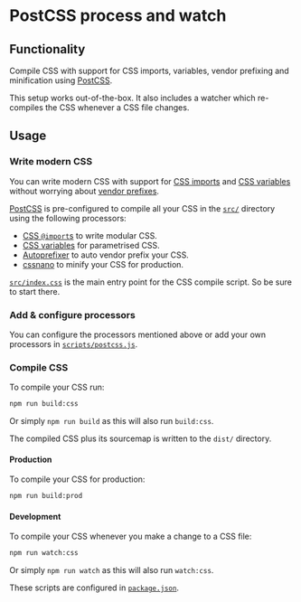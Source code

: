 # PostCSS process and watch

## Functionality

Compile CSS with support for CSS imports, variables, vendor prefixing and minification using [PostCSS](http://postcss.org/).

This setup works out-of-the-box. It also includes a watcher which re-compiles the CSS whenever a CSS file changes.


## Usage

### Write modern CSS

You can write modern CSS with support for [CSS imports](https://developer.mozilla.org/en/docs/Web/CSS/@import) and
[CSS variables](https://developer.mozilla.org/en-US/docs/Web/CSS/Using_CSS_variables) without worrying about
[vendor prefixes](https://developer.mozilla.org/en-US/docs/Glossary/Vendor_Prefix).

[PostCSS](http://postcss.org/) is pre-configured to compile all your CSS in the [`src/`](src/) directory using the
following processors:

* [CSS `@import`s](https://github.com/postcss/postcss-import) to write modular CSS.
* [CSS variables](https://github.com/MadLittleMods/postcss-css-variables) for parametrised CSS.
* [Autoprefixer](https://github.com/postcss/autoprefixer) to auto vendor prefix your CSS.
* [cssnano](http://cssnano.co/) to minify your CSS for production.

[`src/index.css`](src/index.css) is the main entry point for the CSS compile script. So be sure to start there.


### Add & configure processors

You can configure the processors mentioned above or add your own processors in [`scripts/postcss.js`](scripts/postcss.js).


### Compile CSS

To compile your CSS run:

```bash
npm run build:css
```

Or simply `npm run build` as this will also run `build:css`.

The compiled CSS plus its sourcemap is written to the `dist/` directory.


#### Production

To compile your CSS for production:

```bash
npm run build:prod
```

#### Development

To compile your CSS whenever you make a change to a CSS file:

```bash
npm run watch:css
```

Or simply `npm run watch` as this will also run `watch:css`.



These scripts are configured in [`package.json`](package.json).




